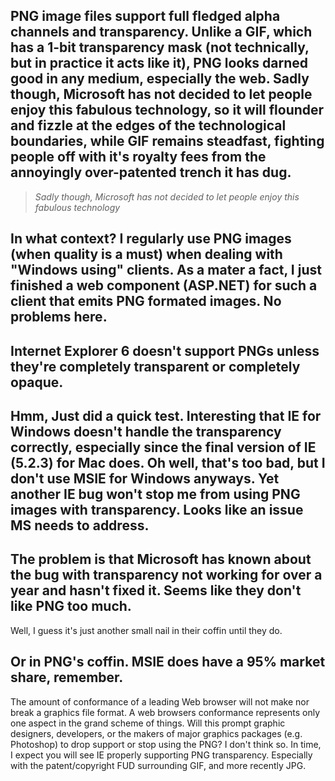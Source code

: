 PNG image files support full fledged alpha channels and transparency.  Unlike a GIF, which has a 1-bit transparency mask (not technically, but in practice it acts like it), PNG looks darned good in any medium, especially the web.  Sadly though, Microsoft has not decided to let people enjoy this fabulous technology, so it will flounder and fizzle at the edges of the technological boundaries, while GIF remains steadfast, fighting people off with it's royalty fees from the annoyingly over-patented trench it has dug.
----
> *Sadly though, Microsoft has not decided to let people enjoy this fabulous technology*

In what context? I regularly use PNG images (when quality is a must) when dealing with "Windows using" clients. As a mater a fact, I just finished a web component (ASP.NET) for such a client that emits PNG formated images. No problems here.
----
Internet Explorer 6 doesn't support PNGs unless they're completely transparent or completely opaque.
----
Hmm, Just did a quick test. Interesting that IE for Windows doesn't handle the transparency correctly, especially since the final version of IE (5.2.3) for Mac does. Oh well, that's too bad, but I don't use MSIE for Windows anyways. Yet another IE bug won't stop me from using PNG images with transparency. Looks like an issue MS needs to address.
----
The problem is that Microsoft has known about the bug with transparency not working for over a year and hasn't fixed it. Seems like they don't like PNG too much.
----
Well, I guess it's just another small nail in their coffin until they do. 

Or in PNG's coffin. MSIE does have a 95% market share, remember.
----
The amount of conformance of a leading Web browser will not make nor break a graphics file format. A web browsers conformance represents only one aspect in the grand scheme of things. Will this prompt graphic designers, developers, or the makers of major graphics packages (e.g. Photoshop) to drop support or stop using the PNG? I don't think so. In time, I expect you will see IE properly supporting PNG transparency. Especially with the patent/copyright FUD surrounding GIF,  and more recently JPG.
